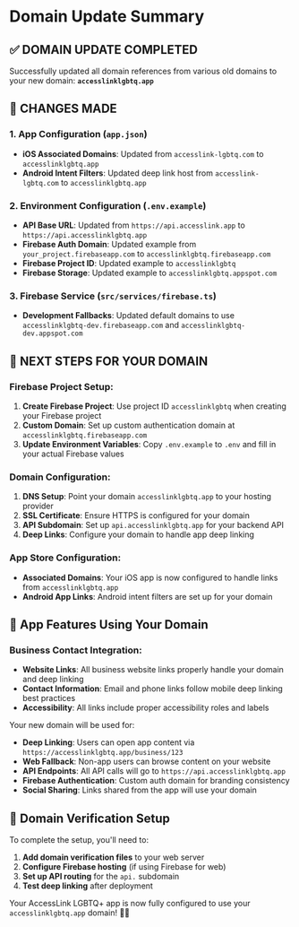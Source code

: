 # Domain Update Summary

## ✅ **DOMAIN UPDATE COMPLETED**

Successfully updated all domain references from various old domains to your new domain: **`accesslinklgbtq.app`**

## 🔄 **CHANGES MADE**

### 1. App Configuration (`app.json`)
- **iOS Associated Domains**: Updated from `accesslink-lgbtq.com` to `accesslinklgbtq.app`
- **Android Intent Filters**: Updated deep link host from `accesslink-lgbtq.com` to `accesslinklgbtq.app`

### 2. Environment Configuration (`.env.example`)
- **API Base URL**: Updated from `https://api.accesslink.app` to `https://api.accesslinklgbtq.app`
- **Firebase Auth Domain**: Updated example from `your_project.firebaseapp.com` to `accesslinklgbtq.firebaseapp.com`
- **Firebase Project ID**: Updated example to `accesslinklgbtq`
- **Firebase Storage**: Updated example to `accesslinklgbtq.appspot.com`

### 3. Firebase Service (`src/services/firebase.ts`)
- **Development Fallbacks**: Updated default domains to use `accesslinklgbtq-dev.firebaseapp.com` and `accesslinklgbtq-dev.appspot.com`

## 🚀 **NEXT STEPS FOR YOUR DOMAIN**

### Firebase Project Setup:
1. **Create Firebase Project**: Use project ID `accesslinklgbtq` when creating your Firebase project
2. **Custom Domain**: Set up custom authentication domain at `accesslinklgbtq.firebaseapp.com`
3. **Update Environment Variables**: Copy `.env.example` to `.env` and fill in your actual Firebase values

### Domain Configuration:
1. **DNS Setup**: Point your domain `accesslinklgbtq.app` to your hosting provider
2. **SSL Certificate**: Ensure HTTPS is configured for your domain
3. **API Subdomain**: Set up `api.accesslinklgbtq.app` for your backend API
4. **Deep Links**: Configure your domain to handle app deep linking

### App Store Configuration:
- **Associated Domains**: Your iOS app is now configured to handle links from `accesslinklgbtq.app`
- **Android App Links**: Android intent filters are set up for your domain

## 📱 **App Features Using Your Domain**

### Business Contact Integration:
- **Website Links**: All business website links properly handle your domain and deep linking
- **Contact Information**: Email and phone links follow mobile deep linking best practices
- **Accessibility**: All links include proper accessibility roles and labels

Your new domain will be used for:
- **Deep Linking**: Users can open app content via `https://accesslinklgbtq.app/business/123`
- **Web Fallback**: Non-app users can browse content on your website
- **API Endpoints**: All API calls will go to `https://api.accesslinklgbtq.app`
- **Firebase Authentication**: Custom auth domain for branding consistency
- **Social Sharing**: Links shared from the app will use your domain

## 🔗 **Domain Verification Setup**

To complete the setup, you'll need to:

1. **Add domain verification files** to your web server
2. **Configure Firebase hosting** (if using Firebase for web)
3. **Set up API routing** for the `api.` subdomain
4. **Test deep linking** after deployment

Your AccessLink LGBTQ+ app is now fully configured to use your `accesslinklgbtq.app` domain! 🏳️‍🌈

